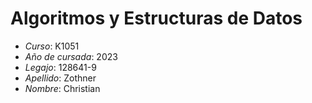 # Algoritmos y Estructuras de Datos

+ *Curso*: K1051
+ *Año de cursada*: 2023
+ *Legajo*: 128641-9
+ *Apellido*: Zothner
+ *Nombre*: Christian
